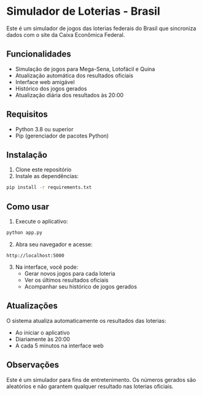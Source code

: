 # Simulador de Loterias - Brasil

Este é um simulador de jogos das loterias federais do Brasil que sincroniza dados com o site da Caixa Econômica Federal.

## Funcionalidades

- Simulação de jogos para Mega-Sena, Lotofácil e Quina
- Atualização automática dos resultados oficiais
- Interface web amigável
- Histórico dos jogos gerados
- Atualização diária dos resultados às 20:00

## Requisitos

- Python 3.8 ou superior
- Pip (gerenciador de pacotes Python)

## Instalação

1. Clone este repositório
2. Instale as dependências:
```bash
pip install -r requirements.txt
```

## Como usar

1. Execute o aplicativo:
```bash
python app.py
```

2. Abra seu navegador e acesse:
```
http://localhost:5000
```

3. Na interface, você pode:
   - Gerar novos jogos para cada loteria
   - Ver os últimos resultados oficiais
   - Acompanhar seu histórico de jogos gerados

## Atualizações

O sistema atualiza automaticamente os resultados das loterias:
- Ao iniciar o aplicativo
- Diariamente às 20:00
- A cada 5 minutos na interface web

## Observações

Este é um simulador para fins de entretenimento. Os números gerados são aleatórios e não garantem qualquer resultado nas loterias oficiais.
